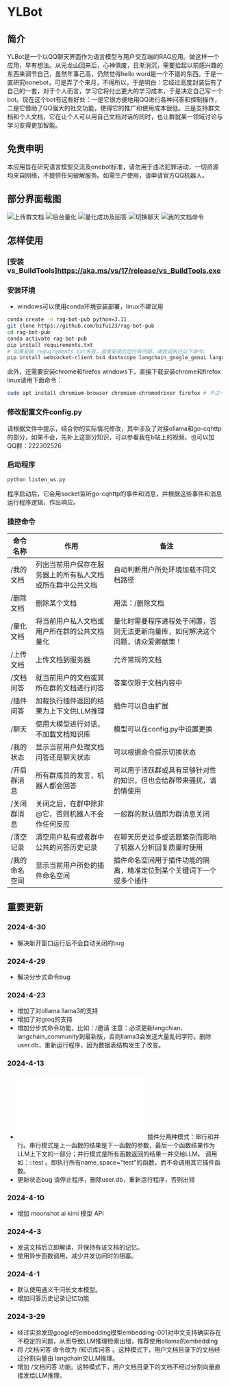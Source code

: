 # YLBot
## 简介
YLBot是一个以QQ聊天界面作为语言模型与用户交互端的RAG应用。做这样一个应用，早有想法。从元龙山回来后，心神俱废，日渐消沉，需要拾起以前感兴趣的东西来调节自己，虽然年事己高，仍然觉得hello word是一个不错的东西。于是一直研究nonebot，可是弄了个来月，不得所以，于是明白：它经过高度封装后有了自己的一套，对于个人而言，学习它将付出更大的学习成本，于是决定自己写一个bot。现在这个bot有这些好处：一是它很方便地用QQ进行各种问答和控制操作，二是它借助了QQ强大的社交功能，使得它的推广和使用成本很低。三是支持群文档和个人文档，它在让个人可以用自己文档对话的同时，也让群就某一领域讨论与学习变得更加智能。
## 免责申明
本应用旨在研究语言模型交流及onebot标准，请勿用于违法犯罪活动，一切资源均来自网络，不提供任何破解服务。如需生产使用，请申请官方QQ机器人。
## 部分界面载图
![上传群文档](images/上传群文档.png)
![后台量化](images/后台量化.png)
![量化成功及回答](images/量化成功及回答.png)
![切换聊天](images/切换聊天.png)
![我的文档命令](images/我的文档命令.png)
## 怎样使用
### [安装vs_BuildTools]https://aka.ms/vs/17/release/vs_BuildTools.exe
### 安装环境
- windows可以使用conda环境安装部署，linux不建议用
```bash
conda create -n rag-bot-pub python=3.11
git clone https://github.com/bifu123/rag-bot-pub
cd rag-bot-pub
conda activate rag-bot-pub
pip install requirements.txt
# 如果安装 requirements.txt失败，或者安装后运行有问题，请尝试执行以下命令:
pip install websocket-client bs4 dashscope langchain_google_genai langchain_community langchain openpyxl requests langchain_groq webdriver-manager selenium==4.9.0 python-docx "unstructured[xlsx]" unstructured[pdf]
```
此外，还需要安装chrome和firefox
windows下，直接下载安装chrome和firefox
linux请用下面命令：
```bash
sudo apt install chromium-browser chromium-chromedriver firefox # 不过一般LINUX都预装了firefox
```

### 修改配置文件config.py
请根据文件中提示，结合你的实际情况修改，其中涉及了对接ollama和go-cqhttp的部分，如果不会，先补上这部分知识，可以参看我在b站上的视频，也可以加QQ群：222302526 

### 启动程序
```bash
python listen_ws.py
```
程序启动后，它会用socket监听go-cqhttp的事件和消息，并根据这些事件和消息运行程序逻辑，作出响应。

### 操控命令
| 命令名称   | 作用                                       | 备注                                                 |
|------------|--------------------------------------------|------------------------------------------------------|
| /我的文档   | 列出当前用户保存在服务器上的所有私人文档或所在群中公共文档 | 自动判断用户所处环境加载不同文档路径               |
| /删除文档   | 删除某个文档                                 | 用法：/删除文档|要删除的文档完整路径                     |
| /量化文档   | 将当前用户私人文档或用户所在群的公共文档量化 | 量化时需要程序进程处于闲置，否则无法更新向量库，如何解决这个问题，请众爱卿献策！ |
| /上传文档   | 上传文档到服务器                             | 允许常规的文档                                       |
| /文档问答   | 就当前用户的文档或其所在群的文档进行问答     | 答案仅限于文档内容中                                 |
| /插件问答   | 加载执行插件返回的结果为上下文供LLM推理     | 插件可以自由扩展                                 |
| /聊天      | 使用大模型进行对话，不加载文档知识库        | 模型可以在config.py中设置更换                         |
| /我的状态   | 显示当前用户处理文档问答还是聊天状态         | 可以根据命令提示切换状态                             |
| /开启群消息 | 所有群成员的发言，机器人都会回答            | 可以用于活跃群或具有足够针对性的知识，但也会给群带来骚扰，请酌情使用 |
| /关闭群消息 | 关闭之后，在群中除非@它，否则机器人不会作任何反应 | 一般群的默认值即为群消息关闭                         |
| /清空记录 | 清空用户私有或者群中公共的问答历史记录 | 在聊天历史过多或话题繁杂而影响了机器人分析回复质量时使用                         |
| /我的命名空间 | 显示当前用户所处的插件命名空间 | 插件命名空间用于插件功能的隔离，精准定位到某个关键词下一个或多个插件                        |

 
 ## 重要更新
### 2024-4-30
 - 解决新开窗口运行后不会自动关闭的bug
### 2024-4-29
 - 解决分步式命令bug
### 2024-4-23
 - 增加了对ollama llama3的支持
 - 增加了对groq的支持
 - 增加分步式命令功能，比如：/邀请
 注意：必须更新langchian、langchain_community到最新版，否则llama3会发送大量乱码字符。删除user.db，重新运行程序，因为数据表结构发生了改变。
### 2024-4-13
 - ![增加插件支持](plugin.md)
 插件分两种模式：串行和并行。串行模式是上一函数的结果是下一函数的参数，最后一个函数结果作为LLM上下文的一部分；并行模式是所有函数返回的结果一并交给LLM。
 调用如：::test 。即执行所有name_space="test"的函数，而不会调用其它插件函数。
 - 更新状态bug
请停止程序，删除user.db，重新运行程序，否则出错

 ### 2024-4-10
 - 增加 moonshot ai kimi 模型 API 

### 2024-4-3
 - 发送文档后立即解读，并保持有该文档的记忆。
 - 使用异步函数调用，减少并发访问时的阻塞。

### 2024-4-1
 - 默认使用通义千问长文本模型。
 - 增加问答历史记录记忆功能

 ### 2024-3-29 
 - 经过实验发现google的embedding模型embedding-001对中文支持确实存在不稳定的问题，从而导致LLM推理检索出错，推荐使用ollama的embedding
 - 将 /文档问答 命令改为 /知识库问答 。这种模式下，用户文档目录下的文档经过分割向量由 langchain交LLM推理。
 - 增加 /文档问答 功能。这种模式下，用户文档目录下的文档不经过分割向量直接发给LLM推理。
